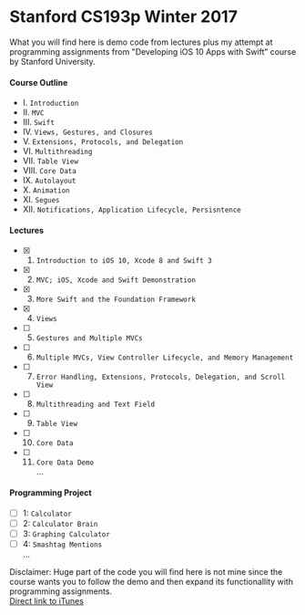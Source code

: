 # Stanford CS193p Winter 2017
What you will find here is demo code from lectures plus my attempt at programming assignments from "Developing iOS 10 Apps with Swift” course by Stanford University.
#### Course Outline

- I. `Introduction`
- II. `MVC`
- III. `Swift`
- IV. `Views, Gestures, and Closures`
- V. `Extensions, Protocols, and Delegation`
- VI. `Multithreading`
- VII. `Table View`
- VIII. `Core Data`
- IX. `Autolayout`
- X. `Animation`
- XI. `Segues`
- XII. `Notifications, Application Lifecycle, Persisntence`

#### Lectures
- [x] 1. `Introduction to iOS 10, Xcode 8 and Swift 3`
- [x] 2. `MVC; iOS, Xcode and Swift Demonstration`
- [x] 3. `More Swift and the Foundation Framework`
- [x] 4. `Views`
- [ ] 5. `Gestures and Multiple MVCs`
- [ ] 6. `Multiple MVCs, View Controller Lifecycle, and Memory Management`
- [ ] 7. `Error Handling, Extensions, Protocols, Delegation, and Scroll View`
- [ ] 8. `Multithreading and Text Field`
- [ ] 9. `Table View`
- [ ] 10. `Core Data`
- [ ] 11. `Core Data Demo`   
...

#### Programming Project
- [ ] 1: `Calculator`
- [ ] 2: `Calculator Brain`
- [ ] 3: `Graphing Calculator`
- [ ] 4: `Smashtag Mentions`   
...   

Disclaimer: Huge part of the code you will find here is not mine since the course wants you to follow the demo and then expand its functionallity with programming assignments.   
[Direct link to iTunes](https://itunes.apple.com/pl/course/developing-ios-10-apps-with-swift/id1198467120)   
